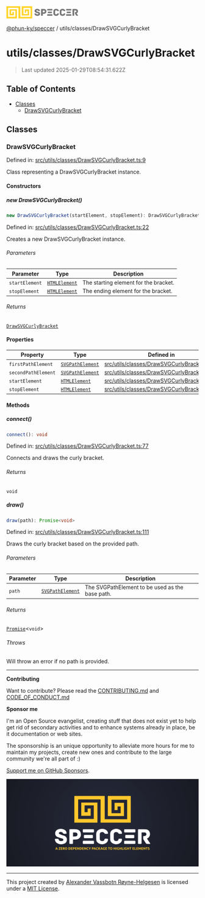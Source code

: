 <div>
  <img alt="SPECCER logo" src="https://raw.githubusercontent.com/phun-ky/speccer/main/public/logo-speccer-horizontal-colored-package.svg?raw=true" style="max-height:32px;" />
</div>

[@phun-ky/speccer](../../README.md) / utils/classes/DrawSVGCurlyBracket

# utils/classes/DrawSVGCurlyBracket

> Last updated 2025-01-29T08:54:31.622Z

## Table of Contents

- [Classes](#classes)
  - [DrawSVGCurlyBracket](#drawsvgcurlybracket)

## Classes

### DrawSVGCurlyBracket

Defined in: [src/utils/classes/DrawSVGCurlyBracket.ts:9](https://github.com/phun-ky/speccer/blob/main/src/utils/classes/DrawSVGCurlyBracket.ts#L9)

Class representing a DrawSVGCurlyBracket instance.

#### Constructors

##### new DrawSVGCurlyBracket()

```ts
new DrawSVGCurlyBracket(startElement, stopElement): DrawSVGCurlyBracket
```

Defined in: [src/utils/classes/DrawSVGCurlyBracket.ts:22](https://github.com/phun-ky/speccer/blob/main/src/utils/classes/DrawSVGCurlyBracket.ts#L22)

Creates a new DrawSVGCurlyBracket instance.

###### Parameters

| Parameter      | Type                                                                    | Description                           |
| -------------- | ----------------------------------------------------------------------- | ------------------------------------- |
| `startElement` | [`HTMLElement`](https://developer.mozilla.org/docs/Web/API/HTMLElement) | The starting element for the bracket. |
| `stopElement`  | [`HTMLElement`](https://developer.mozilla.org/docs/Web/API/HTMLElement) | The ending element for the bracket.   |

###### Returns

[`DrawSVGCurlyBracket`](DrawSVGCurlyBracket.md#drawsvgcurlybracket)

#### Properties

| Property                                         | Type                                                                          | Defined in                                                                                                                               |
| ------------------------------------------------ | ----------------------------------------------------------------------------- | ---------------------------------------------------------------------------------------------------------------------------------------- |
| <a id="firstpathelement" /> `firstPathElement`   | [`SVGPathElement`](https://developer.mozilla.org/docs/Web/API/SVGPathElement) | [src/utils/classes/DrawSVGCurlyBracket.ts:14](https://github.com/phun-ky/speccer/blob/main/src/utils/classes/DrawSVGCurlyBracket.ts#L14) |
| <a id="secondpathelement" /> `secondPathElement` | [`SVGPathElement`](https://developer.mozilla.org/docs/Web/API/SVGPathElement) | [src/utils/classes/DrawSVGCurlyBracket.ts:15](https://github.com/phun-ky/speccer/blob/main/src/utils/classes/DrawSVGCurlyBracket.ts#L15) |
| <a id="startelement" /> `startElement`           | [`HTMLElement`](https://developer.mozilla.org/docs/Web/API/HTMLElement)       | [src/utils/classes/DrawSVGCurlyBracket.ts:12](https://github.com/phun-ky/speccer/blob/main/src/utils/classes/DrawSVGCurlyBracket.ts#L12) |
| <a id="stopelement" /> `stopElement`             | [`HTMLElement`](https://developer.mozilla.org/docs/Web/API/HTMLElement)       | [src/utils/classes/DrawSVGCurlyBracket.ts:13](https://github.com/phun-ky/speccer/blob/main/src/utils/classes/DrawSVGCurlyBracket.ts#L13) |

#### Methods

##### connect()

```ts
connect(): void
```

Defined in: [src/utils/classes/DrawSVGCurlyBracket.ts:77](https://github.com/phun-ky/speccer/blob/main/src/utils/classes/DrawSVGCurlyBracket.ts#L77)

Connects and draws the curly bracket.

###### Returns

`void`

##### draw()

```ts
draw(path): Promise<void>
```

Defined in: [src/utils/classes/DrawSVGCurlyBracket.ts:111](https://github.com/phun-ky/speccer/blob/main/src/utils/classes/DrawSVGCurlyBracket.ts#L111)

Draws the curly bracket based on the provided path.

###### Parameters

| Parameter | Type                                                                          | Description                                     |
| --------- | ----------------------------------------------------------------------------- | ----------------------------------------------- |
| `path`    | [`SVGPathElement`](https://developer.mozilla.org/docs/Web/API/SVGPathElement) | The SVGPathElement to be used as the base path. |

###### Returns

[`Promise`](https://developer.mozilla.org/docs/Web/JavaScript/Reference/Global_Objects/Promise)\<`void`>

###### Throws

Will throw an error if no path is provided.

---

**Contributing**

Want to contribute? Please read the [CONTRIBUTING.md](https://github.com/phun-ky/speccer/blob/main/CONTRIBUTING.md) and [CODE_OF_CONDUCT.md](https://github.com/phun-ky/speccer/blob/main/CODE_OF_CONDUCT.md)

**Sponsor me**

I'm an Open Source evangelist, creating stuff that does not exist yet to help get rid of secondary activities and to enhance systems already in place, be it documentation or web sites.

The sponsorship is an unique opportunity to alleviate more hours for me to maintain my projects, create new ones and contribute to the large community we're all part of :)

[Support me on GitHub Sponsors](https://github.com/sponsors/phun-ky).

![Speccer banner, with logo and slogan: A zero dependency package to annotate or highlight elements](https://github.com/phun-ky/speccer/blob/main/public/speccer-banner.png?raw=true)

---

This project created by [Alexander Vassbotn Røyne-Helgesen](http://phun-ky.net) is licensed under a [MIT License](https://choosealicense.com/licenses/mit/).
